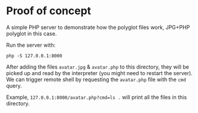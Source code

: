 # Proof of concept

A simple PHP server to demonstrate how the polyglot files work, JPG+PHP polyglot in this case.

Run the server with:
```
php -S 127.0.0.1:8000
```

After adding the files `avatar.jpg` & `avatar.php` to this directory, they will be picked up and read by the interpreter (you might need to restart the server). We can trigger remote shell by requesting the `avatar.php` file with the `cmd` query. 

Example, `127.0.0.1:8000/avatar.php?cmd=ls .` will print all the files in this directory.

<!-- Run the PHP web server with: php -S 127.0.0.1:8000 -->
